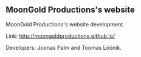 ## MoonGold Productions's website

MoonGold Productions's website development.

Link: http://moongoldproductions.github.io/

Developers: Joonas Palm and Toomas Lõõnik.
